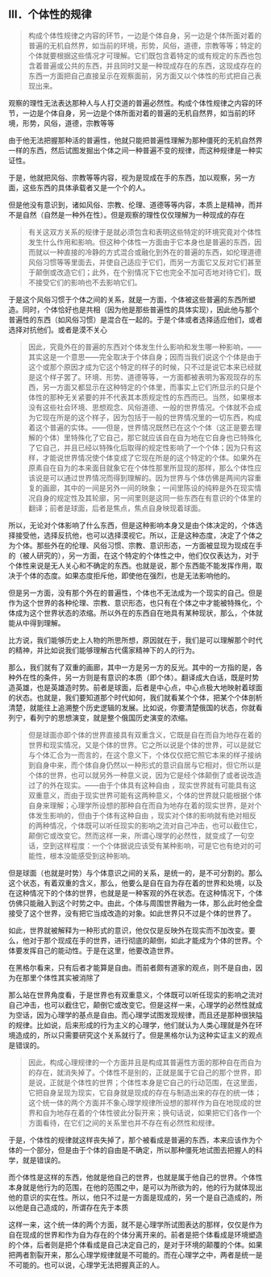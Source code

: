 <h2>Ⅲ．个体性的规律</h2><blockquote>构成个体性规律之内容的环节，一边是个体自身，另一边是个体所面对着的普遍的无机自然界，如当前的环境，形势，风俗，道德，宗教等等；特定的个体就要根据这些情况才可理解。它们既包含着特定的或有规定的东西也包含着普遍或公共的东西，并且同时又是一种现成存在的东西，这现成存在的东西一方面把自己直接呈示在观察面前，另方面又以个体性的形式把自己表现出来。</blockquote><p>观察的理性无法表达那种人与人打交道的普遍必然性。构成个体性规律之内容的环节，一边是个体自身，另一边是个体所面对着的普遍的无机自然界，如当前的环境，形势，风俗，道德，宗教等等</p><p>由于他无法把握那种活的普遍性，他就只能把普遍性理解为那种僵死的无机自然界一样的东西，然后试图发掘出个体之间一种普遍不变的规律，而这种规律是一种实证性。</p><p>于是，他就把风俗、宗教等等内容，视为是现成在手的东西，加以观察，另一方面，这些东西的具体承载者又是一个个的人。</p><p>但是他没有意识到，诸如风俗、宗教、伦理、道德等等内容，本质上是精神，而并不是自然（自然是一种外在性）。但是观察的理性仅仅理解为一种现成的存在</p><blockquote>有关这双方关系的规律于是就必须包含和表明这些特定的环境究竟对个体性发生什么作用和影响。但这种个体性一方面由于它本身也是普遍的东西，因而就以一种直接的冷静的方式混合或融化到外在的普遍的东西，如伦理道德风俗习惯等等里面去，并使自己适应于它们，而另一方面它又反对它们甚至于颠倒或改造它们；此外，在个别情况下它也完全不加可否地对待它们，既不接受它们的影响也不去影响它们。</blockquote><p>于是这个风俗习惯于个体之间的关系，就是一方面，个体被这些普遍的东西所塑造。同时，个体恰好也是共相（因为他是那些普遍性的具体实现），因此他与那个普遍性的东西（如风俗习惯）是混合在一起的。于是个体或者选择适应他们，或者选择对抗他们。或者是漠不关心</p><blockquote>因此，究竟外在的普遍的东西对个体发生什么影响和发生哪一种影响，——其实这是一个意思——完全取决于个体自身；因而当我们说这个个体是由于这个或那个原因才成为它这个特定的样子的时候，只不过是说它本来已经就是这个样子罢了。环境、形势、道德等等，一方面都被表明为客观现存的东西，另一方面又都显示在这种特定的个体里，而事实上它们所显示的只是个体性的那种无关紧要的并不代表其本质规定性的东西而已。当然，如果根本没有这些社会环境、思想观念、风俗道德、一般的世界情况。个体就不会成为它现在所是的这个样子，因为包括于一般的世界情况里的一切东西，构成着这个普遍的实体。——但是，世界情况既然已在这个个体（这正是要去理解的个体）里特殊化了它自己，那它就应该自在自为地在它自身也已特殊化了它自己，并且已经以特殊化后取得的规定性影响了一个个体；因为只有这样，才能说世界情况使个体变成了它现在所是的这个特定的个体。如果外在原素自在自为的本来面目就象它在个体性那里所显现的那样，那么个体性应该说是可以通过世界情况而得到理解的。因为世界与个体仿佛是两间内容重复的画廊，其中的一间是另外一间的映象；一间里陈设的纯粹是外在现实情况自身的规定性及其轮廓，另一间里则是这同一些东西在有意识的个体里的翻译；前者是球面，后者是焦点，焦点自身映现着球面。</blockquote><p>所以，无论对个体影响了什么东西，但是这种影响本身又是由个体决定的，个体选择接受他，选择反抗他，也可以选择漠视它。所以，正是这种态度，决定了个体之为个体。那些外在的伦理、风俗习惯、宗教、意识形态，一方面被显现为现成在手的（被人研究的），另一方面，在这个特定的个体性之中，他们仅仅表达为，对于个体性来说是无人关心和不确定的东西。也就是说，那个东西能不能发挥作用，取决于个体的态度。如果态度拒斥他，即使他在强烈，也是无法影响他的。</p><p>但是另一方面，没有那个外在的普遍性，个体也不无法成为一个现实的自己。但是作为这个世界的各种伦理、宗教、意识形态，也只有在个体之中才能被特殊化，个体成为这个世界状态的浓缩。所以外在的东西自在地具有某种现状，那么，个体就能从中得到理解。</p><p>比方说，我们能够历史上人物的所思所想，原因就在于，我们是可以理解那个时代的精神，并比如说我们能够理解古代儒家精神下的人的行为。</p><p>那么，我们就有了双重的画廊，其中一方是另一方的反光。其中的一方指的是，各种外在性的条件，另一方则是有意识的本质（即个体）。翻译成大白话，既是时势造英雄，也是英雄造时势。前者是球面，后者是中心点，中心点极大地映射着球面的状态。也就是，我们要知道那个时代如何，我们就看某个个体，把某个个体剖析清楚，就能往上追溯整个历史逻辑的发展。比如说，你要清楚俄国的状态，你就看列宁，看列宁的思想演变，就是整个俄国历史演变的浓缩。</p><blockquote>但是球面亦即个体的世界直接具有双重含义，它既是自在而自为地存在着的世界和现实情况，又是个体的世界。它之所以说是个体的世界，可以是就它与个体汇合为一而言的，在这个意义下，个体仅仅把它照它本来的样子接纳到自身中来，而个体自身仍然以一种形式的意识自居与它相对，但它所以是个体的世界，也可以就另外一种意义说，因为它是经个体颠倒了或者说改造过了的外在现实。——由于个体具有这种自由 ，现实世界就有可能具有这双重意义，而由于现实世界可能有这两种意义，个体的世界就只能根据个体自身来理解；心理学所设想的那种自在而自为地存在着的现实世界，是对个体发生影响的，但由于个体有这种自由 ，现实对个体的影响就有绝对相反的两种情况，个体既可以听任现实的影响之流对自己冲击，也可以截住它，颠倒它或改变它。然而这样一来，所谓心理学的必然性，就变成了一句空话，空到这样程度：一个个体据说应该受有某种影响，可是它也有绝对的可能性，根本没能感受到这种影响。</blockquote><p>但是球面（也就是时势）与个体意识之间的关系，是统一的，是不可分割的。那么这个状态，有着双重的含义，那么，他要么是自在自为存在着的世界和处境，以及在这种情况下的个体的世界，也就是是一种客观的外在状态。在这种情况下，个体仿佛只能融入到这个时势之中。由此，个体与周围世界融为一体，那么此时他全盘接受了这个世界，没有把它当成改造的对象。如此世界只不过是个体的世界了。</p><p>如此，世界就被解释为一种形式的意识，他仅仅是反映外在现实而不加改变。要么，他对于那个现成在手的世界，进行彻底的颠倒，如此才能成为个体的世界。个体要发挥自己的能动性。于是在这里，他要改造世界。</p><p>在黑格尔看来，只有后者才能算是自由。而前者颇有道家的观点，则不是自由，因为在那里个体性其实被消除了</p><p>那么站在世界角度看，于是世界也有双重意义，个体既可以听任现实的影响之流对自己冲击，也可以截住它，颠倒它或改变它。但是这样一来，心理学的必然性就成为空话，因为心理学的基点是自由。而心理学试图发现规律，而且还是那种很狭隘的规律。比如说，后来形成的行为主义的心理学，他们就认为人类心理就是外在环境造成的，所以只需要研究这个关系就行了。但是黑格尔认为这种实证主义的观点是错误的。</p><blockquote>因此，构成心理规律的一个方面并且是构成其普遍性方面的那种自在而自为的存在，就消失掉了。个体性不是别的，正就是属于它自己的那个世界，即是说，正就是个体性的世界；个体性本身是它自己的行动范围，在这里面，它把自身呈现为现实，它自身就是现成的存在与制造出来的存在的统一体；这个统一体的两个方面并不象心理学规律所设想的那样作为自在地现成的世界和自为地存在着的个体性彼此分裂开来；换句话说，如果把它们各作一个方面看待，在它们之间的关系里也并不存在有必然性和规律。</blockquote><p>于是，个体性的规律就这样丧失掉了，那个被看成是普遍的东西，本来应该作为个体的一个部分，但是由于个体的自由是不确定，所以那种僵死地试图去把握人的科学，就是错误的。</p><p>而个体性是这样的东西，他就是他自己的世界，也就是属于他自己的世界。个体性本身就是他行为的范围，在他的范围之中，是可以为所欲为的，他的行为就体现出他的意识的实在性。所以，他只不过是一方面是现成的，另一个是自己造成的，所以他是自己造成的，所谓存在先于本质</p><p>这样一来，这个统一体的两个方面，就不是心理学所试图表达的那样，仅仅是作为自在现成的世界和作为自为存在的个体分离开来的。前者是把个体看成是环境塑造的个体，后者则是把个体看成是自己决定自己的，是对于环境的颠覆的个体。如果把两者割裂开来，那么心理学规律就是不可能的。而在心理学之中，两者是统一是不可能的。也可以说，心理学无法把握真正的人。</p><p></p>